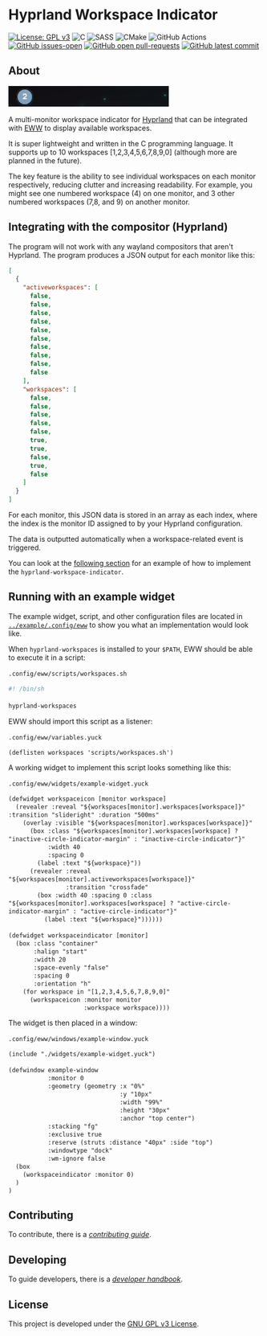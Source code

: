 # Hyprland Workspace Indicator

[![License: GPL v3](https://img.shields.io/badge/License-GPLv3-blue.svg?style=plastic)](https://www.gnu.org/licenses/gpl-3.0) ![C](https://img.shields.io/badge/c-%2300599C.svg?style=plastic&logo=c&logoColor=white) ![SASS](https://img.shields.io/badge/SASS-hotpink.svg?style=plastic&logo=SASS&logoColor=white) ![CMake](https://img.shields.io/badge/CMake-%23008FBA.svg?style=plastic&logo=cmake&logoColor=white) ![GitHub Actions](https://img.shields.io/badge/github%20actions-%232671E5.svg?style=plastic&logo=githubactions&logoColor=white) [![GitHub issues-open](https://img.shields.io/github/issues/Jayden876212/hyprland-workspace-indicator.svg?style=plastic)](https://GitHub.com/Jayden876212/hyprland-workspace-indicator/issues?q=is%3Aissue+is%3Aopen) [![GitHub open pull-requests](https://img.shields.io/github/issues-pr/Jayden876212/hyprland-workspace-indicator.svg?style=plastic)](https://github.com/Jayden876212/hyprland-workspace-indicator/pull/) [![GitHub latest commit](https://img.shields.io/github/last-commit/Jayden876212/hyprland-workspace-indicator?style=plastic)](https://GitHub.com/Jayden876212/hyprland-workspace-indicator/commit/)

## About

![Animated demonstration](demonstration.gif)

A multi-monitor workspace indicator for [Hyprland](https://github.com/hyprwm/Hyprland) that can be integrated with [EWW](https://github.com/elkowar/eww) to display available workspaces.

It is super lightweight and written in the C programming language. It supports up to 10 workspaces [1,2,3,4,5,6,7,8,9,0] (although more are planned in the future).

The key feature is the ability to see individual workspaces on each monitor respectively, reducing clutter and increasing readability. For example, you might see one numbered workspace (4) on one monitor, and 3 other numbered workspaces (7,8, and 9) on another monitor.

## Integrating with the compositor (Hyprland)

The program will not work with any wayland compositors that aren't Hyprland. The program produces a JSON output for each monitor like this:

```JSON
[
  {
    "activeworkspaces": [
      false,
      false,
      false,
      false,
      false,
      false,
      false,
      false,
      false,
      false
    ],
    "workspaces": [
      false,
      false,
      false,
      false,
      false,
      true,
      true,
      false,
      true,
      false
    ]
  }
]
```

For each monitor, this JSON data is stored in an array as each index, where the index is the monitor ID assigned to by your Hyprland configuration.

The data is outputted automatically when a workspace-related event is triggered.

You can look at the [following section](README.md#running-with-an-example-widget) for an example of how to implement the `hyprland-workspace-indicator`.

## Running with an example widget

The example widget, script, and other configuration files are located in [`../example/.config/eww`](example) to show you what an implementation would look like.

When `hyprland-workspaces` is installed to your `$PATH`, EWW should be able to execute it in a script:

`.config/eww/scripts/workspaces.sh`

```sh
#! /bin/sh

hyprland-workspaces
```

EWW should import this script as a listener:

`.config/eww/variables.yuck`

```yuck
(deflisten workspaces 'scripts/workspaces.sh')
```

A working widget to implement this script looks something like this:

`.config/eww/widgets/example-widget.yuck`

```yuck
(defwidget workspaceicon [monitor workspace]
  (revealer :reveal "${workspaces[monitor].workspaces[workspace]}" :transition "slideright" :duration "500ms"
    (overlay :visible "${workspaces[monitor].workspaces[workspace]}"
      (box :class "${workspaces[monitor].workspaces[workspace] ? "inactive-circle-indicator-margin" : "inactive-circle-indicator"}"
           :width 40
           :spacing 0
        (label :text "${workspace}"))
      (revealer :reveal "${workspaces[monitor].activeworkspaces[workspace]}"
                :transition "crossfade"
        (box :width 40 :spacing 0 :class "${workspaces[monitor].workspaces[workspace] ? "active-circle-indicator-margin" : "active-circle-indicator"}"
          (label :text "${workspace}"))))))

(defwidget workspaceindicator [monitor]
  (box :class "container"
       :halign "start"
       :width 20
       :space-evenly "false"
       :spacing 0
       :orientation "h"
    (for workspace in "[1,2,3,4,5,6,7,8,9,0]"
      (workspaceicon :monitor monitor
                     :workspace workspace))))
```

The widget is then placed in a window:

`.config/eww/windows/example-window.yuck`

```yuck
(include "./widgets/example-widget.yuck")

(defwindow example-window
           :monitor 0
           :geometry (geometry :x "0%"
                               :y "10px"
                               :width "99%"
                               :height "30px"
                               :anchor "top center")
           :stacking "fg"
           :exclusive true
           :reserve (struts :distance "40px" :side "top")
           :windowtype "dock"
           :wm-ignore false
  (box
    (workspaceindicator :monitor 0)
  )
)
```

## Contributing

To contribute, there is a [*contributing guide*](CONTRIBUTING.md).

## Developing

To guide developers, there is a [*developer handbook*](DEVELOPER.md).

## License

This project is developed under the [GNU GPL v3 License](https://www.gnu.org/licenses/gpl-3.0).
